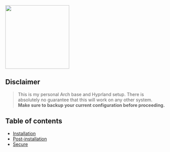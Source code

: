 <div align="left">
    <img src="https://user-images.githubusercontent.com/25181517/186884156-e63da389-f3e1-4dca-a6c1-d76e886ba22a.png" width="200" height="200"/>
</div>  

<div align="left">

## Disclaimer
> This is my personal Arch base and Hyprland setup. There is absolutely no guarantee that this will work on any other system.  
> **Make sure to backup your current configuration before proceeding.**  

</div>

## Table of contents
- [Installation](https://github.com/g5ostXa/hyprarch2/wiki/Installation)
- [Post-installation](https://github.com/g5ostXa/hyprarch2/wiki/Post%E2%80%90installation)
- [Secure](https://github.com/g5ostXa/hyprarch2/wiki/Secure)
   